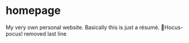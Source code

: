 # homepage
My very own personal website. Basically this is just a résumé.
🧙Hocus-pocus!
removed last line
